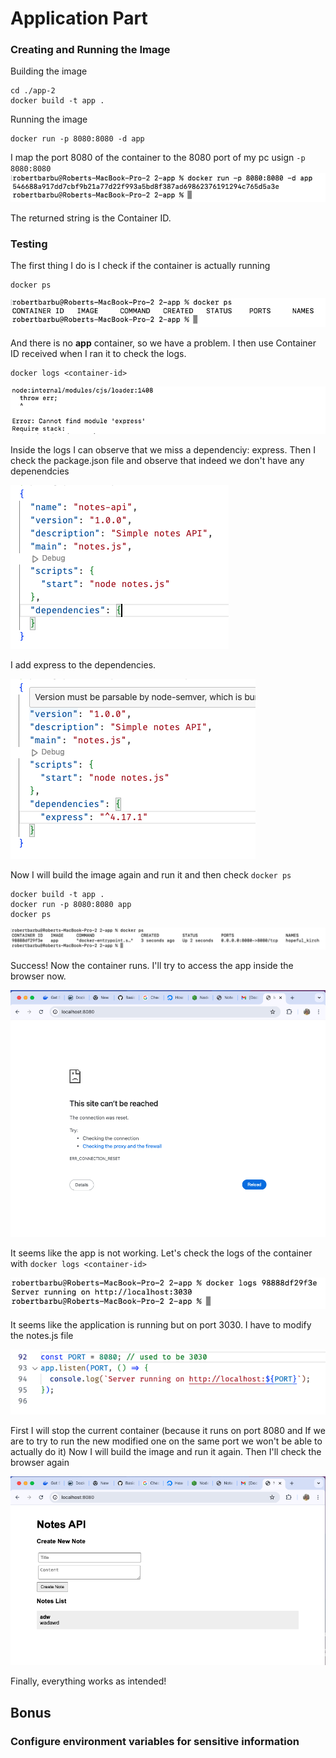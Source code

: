# Application Part

### Creating and Running the Image

Building the image

```
cd ./app-2
docker build -t app .
```

Running the image

```
docker run -p 8080:8080 -d app
```

I map the port 8080 of the container to the 8080 port of my pc usign `-p 8080:8080`
![Result](./assets/1.png)

The returned string is the Container ID.

### Testing

The first thing I do is I check if the container is actually running

```
docker ps
```

![Result](./assets/2.png)

And there is no **app** container, so we have a problem.
I then use Container ID received when I ran it to check the logs.

```
docker logs <container-id>
```

![Result](./assets/3.png)

Inside the logs I can observe that we miss a dependenciy: express.
Then I check the package.json file and observe that indeed we don't have any depenendcies

![Result](./assets/4.png)

I add express to the dependencies.

![Result](./assets/5.png)

Now I will build the image again and run it and then check `docker ps`

```
docker build -t app .
docker run -p 8080:8080 app
docker ps
```

![Result](./assets/6.png)

Success! Now the container runs. I'll try to access the app inside the browser now.

![Result](./assets/7.png)

It seems like the app is not working. Let's check the logs of the container with `docker logs <container-id>`

![Result](./assets/8.png)

It seems like the application is running but on port 3030. I have to modify the notes.js file

![Result](./assets/9.png)

First I will stop the current container (because it runs on port 8080 and If we are to try to run the new modified one on the same port we won't be able to actually do it)
Now I will build the image and run it again. Then I'll check the browser again

![Result](./assets/10.png)

Finally, everything works as intended!

## Bonus

### Configure environment variables for sensitive information
